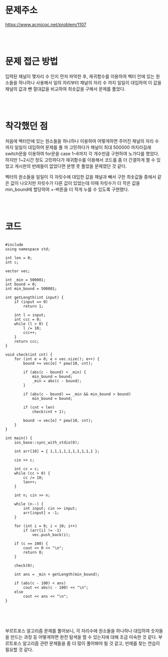 # 문제주소
https://www.acmicpc.net/problem/1107


<br><br>
# 문제 접근 방법
입력된 채널이 몇자리 수 인지 먼저 파악한 후, 재귀함수를 이용하여 벡터 안에 있는 원소들을 하나하나 사용해서 일의 자리부터 채널의 자리 수 까지 일일이 대입하여 이 값을 채널의 값과 뺀 절대값을 비교하여 최솟값을 구해서 문제를 풀었다.


<br><br>
# 착각했던 점
<p>
처음에 벡터안에 있는 원소들을 하나하나 이용하여 어떻게하면 주어진 채널의 자리 수 까지 일일이 대입하여 문제를 풀 까 고민하다가 채널이 최대 500000 까지라길래 switch문을 이용하여 for문을 case 1~6까지 각 개수만큼 구현하여 노가다를 했었다. 하지만 1~2시간 정도 고민하다가 재귀함수를 이용해서 코드를 좀 더 간결하게 짤 수 있었고 게시판의 반례들이 없었다면 분명 못 풀었을 문제였던 것 같다. 
</p>
<p>
벡터의 원소들을 일일이 각 자릿수에 대입한 값을 채널과 빼서 구한 최솟값들 중에서 같은 값이 나오지만 자릿수가 다른 값이 있었는데 이때 자릿수가 더 작은 값을 min_bound에 할당하여 +-버튼을 더 적게 누를 수 있도록 구현했다.
</p>
<br><br>


# 코드
<pre>
<code>
#include <bits/stdc++.h>
using namespace std;

int len = 0;
int c;

vector<int> vec;

int _min = 500001;
int bound = 0;
int min_bound = 500001;

int getLength(int input) {
	if (input == 0)
		return 1;

	int l = input;
	int ccc = 0;
	while (l > 0) {
		l /= 10;
		ccc++;
	}
	return ccc;
}

void check(int cnt) {
	for (int e = 0; e < vec.size(); e++) {
		bound += vec[e] * pow(10, cnt);

		if (abs(c - bound) < _min) {
			min_bound = bound;
			_min = abs(c - bound);
		}

		if (abs(c - bound) == _min && min_bound > bound)
			min_bound = bound;

		if (cnt < len)
			check(cnt + 1);
		
		bound -= vec[e] * pow(10, cnt);
	}
}

int main() {
	ios_base::sync_with_stdio(0);

	int arr[10] = { 1,1,1,1,1,1,1,1,1,1 };

	cin >> c;

	int cc = c;
	while (cc > 0) {
		cc /= 10;
		len++;
	}

	int n; cin >> n;

	while (n--) {
		int input; cin >> input;
		arr[input] = -1;
	}

	for (int i = 0; i < 10; i++) 
		if (arr[i] != -1)
			vec.push_back(i);

	if (c == 100) {
		cout << 0 << "\n";
		return 0;
	}

	check(0);

	int ans = _min + getLength(min_bound);

	if (abs(c - 100) < ans)
		cout << abs(c - 100) << "\n";
	else
		cout << ans << "\n";
}
</code>
</pre>

<br><br>
<p>
부르트포스 알고리즘 문제를 풀어보니, 각 자리수에 원소들을 하나하나 대입하여 숫자들을 만드는 과정 등 어떻게하면 완전 탐색을 할 수 있는지에 대해 조금 미숙한 것 같다. 부르트포스 알고리즘 관련 문제들을 좀 더 많이 풀어봐야 될 것 같고, 반례를 찾는 연습이 필요할 것 같다.
</p>